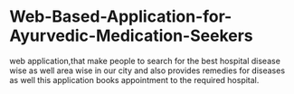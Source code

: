 # Web-Based-Application-for-Ayurvedic-Medication-Seekers


web application,that make people to search for the best hospital disease wise as well area wise in our city and also provides remedies for diseases as well this application books appointment to the required hospital.

